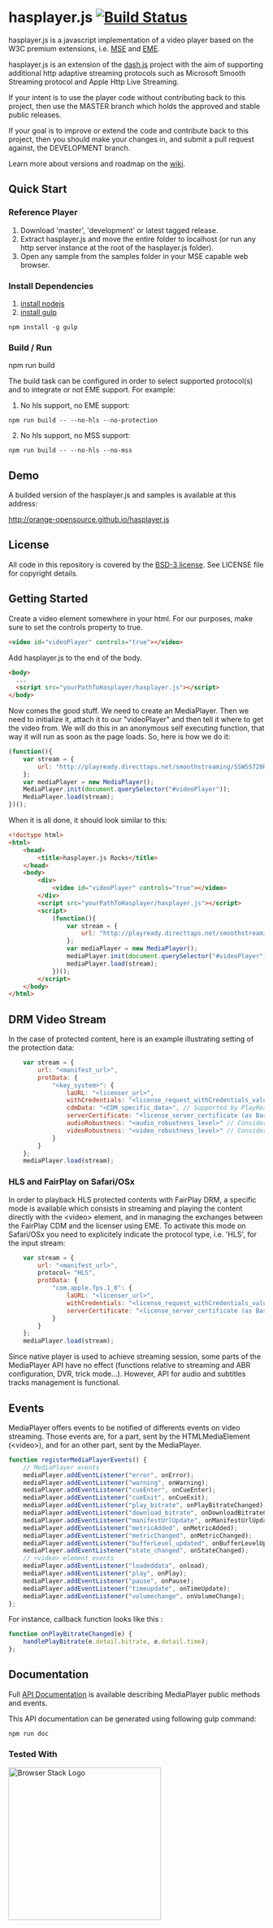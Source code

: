 # hasplayer.js [![Build Status](https://travis-ci.org/Orange-OpenSource/hasplayer.js.svg?branch=development&style=flat-square)](https://travis-ci.org/Orange-OpenSource/hasplayer.js)

hasplayer.js is a javascript implementation of a video player based on the W3C premium extensions, i.e. [MSE](https://dvcs.w3.org/hg/html-media/raw-file/tip/media-source/media-source.html) and [EME](https://dvcs.w3.org/hg/html-media/raw-file/tip/encrypted-media/encrypted-media.html).

hasplayer.js is an extension of the [dash.js](https://github.com/Dash-Industry-Forum/dash.js) project with the aim of supporting additional http adaptive streaming protocols such as Microsoft Smooth Streaming protocol and Apple Http Live Streaming.

If your intent is to use the player code without contributing back to this project, then use the MASTER branch which holds the approved and stable public releases.

If your goal is to improve or extend the code and contribute back to this project, then you should make your changes in, and submit a pull request against, the DEVELOPMENT branch.

Learn more about versions and roadmap on the [wiki](https://github.com/Orange-OpenSource/hasplayer.js/wiki).

## Quick Start

### Reference Player

1. Download 'master', 'development' or latest tagged release.
2. Extract hasplayer.js and move the entire folder to localhost (or run any http server instance at the root of the hasplayer.js folder).
3. Open any sample from the samples folder in your MSE capable web browser.

### Install Dependencies

1. [install nodejs](http://nodejs.org/)
2. [install gulp](https://github.com/gulpjs/gulp/blob/master/docs/getting-started.md)

```
npm install -g gulp
```

### Build / Run

npm run build

The build task can be configured in order to select supported protocol(s) and to integrate or not EME support.
For example:

1. No hls support, no EME support:
```
npm run build -- --no-hls --no-protection
```
2. No hls support, no MSS support:
```
npm run build -- --no-hls --no-mss
```

## Demo

A builded version of the hasplayer.js and samples is available at this address:

http://orange-opensource.github.io/hasplayer.js

## License

All code in this repository is covered by the [BSD-3 license](http://opensource.org/licenses/BSD-3-Clause).
See LICENSE file for copyright details.


## Getting Started

Create a video element somewhere in your html. For our purposes, make sure to set the controls property to true.
```html
<video id="videoPlayer" controls="true"></video>
```

Add hasplayer.js to the end of the body.
```html
<body>
  ...
  <script src="yourPathToHasplayer/hasplayer.js"></script>
</body>
```

Now comes the good stuff. We need to create an MediaPlayer. Then we need to initialize it, attach it to our "videoPlayer" and then tell it where to get the video from. We will do this in an anonymous self executing function, that way it will run as soon as the page loads. So, here is how we do it:
```js
(function(){
    var stream = {
        url: "http://playready.directtaps.net/smoothstreaming/SSWSS720H264/SuperSpeedway_720.ism/Manifest"
    };
    var mediaPlayer = new MediaPlayer();
    MediaPlayer.init(document.querySelector("#videoPlayer"));
    MediaPlayer.load(stream);
})();
```

When it is all done, it should look similar to this:
```html
<!doctype html>
<html>
    <head>
        <title>hasplayer.js Rocks</title>
    </head>
    <body>
        <div>
            <video id="videoPlayer" controls="true"></video>
        </div>
        <script src="yourPathToHasplayer/hasplayer.js"></script>
        <script>
            (function(){
                var stream = {
                    url: "http://playready.directtaps.net/smoothstreaming/SSWSS720H264/SuperSpeedway_720.ism/Manifest"
                };
                var mediaPlayer = new MediaPlayer();
                mediaPlayer.init(document.querySelector("#videoPlayer"));
                mediaPlayer.load(stream);
            })();
        </script>
    </body>
</html>
```
## DRM Video Stream
In the case of protected content, here is an example illustrating setting of the protection data:
```js
    var stream = {
        url: "<manifest_url>",
        protData: {
            "<key_system>": {
                laURL: "<licenser_url>",
                withCredentials: "<license_request_withCredentials_value (true or false)>",
                cdmData: "<CDM_specific_data>", // Supported by PlayReady key system (using MS-prefixed EME API) only
                serverCertificate: "<license_server_certificate (as Base64 string)>"
                audioRobustness: "<audio_robustness_level>" // Considered for Widevine key system only
                videoRobustness: "<video_robustness_level>" // Considered for Widevine key system only
            }
        }
    };
    mediaPlayer.load(stream);
```

### HLS and FairPlay on Safari/OSx
In order to playback HLS protected contents with FairPlay DRM, a specific mode is available which consists in streaming and playing the content directly with the &lt;video&gt; element, and in managing the exchanges between the FairPlay CDM and the licenser using EME.
To activate this mode on Safari/OSx you need to explicitely indicate the protocol type, i.e. 'HLS', for the input stream:

```js
    var stream = {
        url: "<manifest_url>",
        protocol= "HLS",
        protData: {
            "com.apple.fps.1_0": {
                laURL: "<licenser_url>",
                withCredentials: "<license_request_withCredentials_value (true or false)>",
                serverCertificate: "<license_server_certificate (as Base64 string)>"
            }
        }
    };
    mediaPlayer.load(stream);
```

Since native player is used to achieve streaming session, some parts of the MediaPlayer API have no effect (functions relative to streaming and ABR configuration, DVR, trick mode...).
However, API for audio and subtitles tracks management is functional.

## Events

MediaPlayer offers events to be notified of differents events on video streaming. Those events are, for a part, sent by the HTMLMediaElement (&lt;video&gt;), and for an other part, sent by the MediaPlayer.

```js
function registerMediaPlayerEvents() {
    // MediaPlayer events
    mediaPlayer.addEventListener("error", onError);
    mediaPlayer.addEventListener("warning", onWarning);
    mediaPlayer.addEventListener("cueEnter", onCueEnter);
    mediaPlayer.addEventListener("cueExit", onCueExit);
    mediaPlayer.addEventListener("play_bitrate", onPlayBitrateChanged);
    mediaPlayer.addEventListener("download_bitrate", onDownloadBitrateChanged);
    mediaPlayer.addEventListener("manifestUrlUpdate", onManifestUrlUpdate);
    mediaPlayer.addEventListener("metricAdded", onMetricAdded);
    mediaPlayer.addEventListener("metricChanged", onMetricChanged);
    mediaPlayer.addEventListener("bufferLevel_updated", onBufferLevelUpdated);
    mediaPlayer.addEventListener("state_changed", onStateChanged);
    // <video> element events
    mediaPlayer.addEventListener("loadeddata", onload);
    mediaPlayer.addEventListener("play", onPlay);
    mediaPlayer.addEventListener("pause", onPause);
    mediaPlayer.addEventListener("timeupdate", onTimeUpdate);
    mediaPlayer.addEventListener("volumechange", onVolumeChange);
};
```
For instance, callback function looks like this :
```js
function onPlayBitrateChanged(e) {
    handlePlayBitrate(e.detail.bitrate, e.detail.time);
};
```

## Documentation

Full [API Documentation](http://orange-opensource.github.io/hasplayer.js/development/doc/index.html) is available describing MediaPlayer public methods and events.

This API documentation can be generated using following gulp command:
```
npm run doc
```

### Tested With

[<img src="https://cloud.githubusercontent.com/assets/7864462/12837037/452a17c6-cb73-11e5-9f39-fc96893bc9bf.png" alt="Browser Stack Logo" width="300">](https://www.browserstack.com/)
